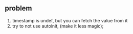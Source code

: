 ## problem
1. timestamp is undef, but you can fetch the value from it
2. try to not use autoinit, (make it less magic); 
